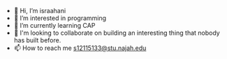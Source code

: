 - 👋 Hi, I’m israahani
- 👀 I’m interested in programming
- 🌱 I’m currently learning CAP
- 💞️ I'm looking to collaborate on building an interesting thing that nobody has built before.
- 📫 How to reach me s12115133@stu.najah.edu

<!---
israahani/israahani is a ✨ special ✨ repository because its `README.md` (this file) appears on your GitHub profile.
You can click the Preview link to take a look at your changes.
--->
